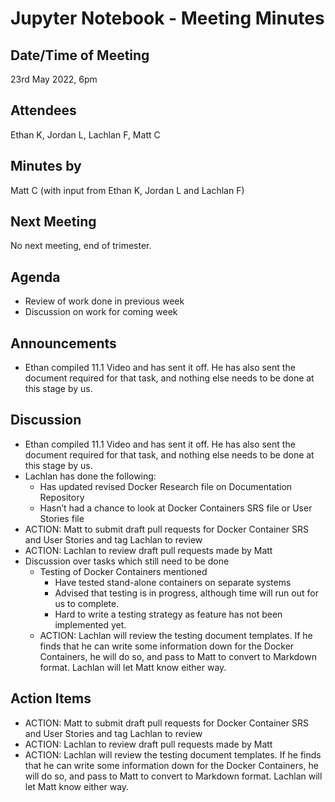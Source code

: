 # Jupyter Notebook - Meeting Minutes

## Date/Time of Meeting

23rd May 2022, 6pm

## Attendees

Ethan K, Jordan L, Lachlan F, Matt C

## Minutes by

Matt C (with input from Ethan K, Jordan L and Lachlan F)

## Next Meeting

No next meeting, end of trimester.

## Agenda

- Review of work done in previous week
- Discussion on work for coming week

## Announcements

- Ethan compiled 11.1 Video and has sent it off. He has also sent the document required for that
  task, and nothing else needs to be done at this stage by us.

## Discussion

- Ethan compiled 11.1 Video and has sent it off. He has also sent the document required for that
  task, and nothing else needs to be done at this stage by us.
- Lachlan has done the following:
  - Has updated revised Docker Research file on Documentation Repository
  - Hasn’t had a chance to look at Docker Containers SRS file or User Stories file
- ACTION: Matt to submit draft pull requests for Docker Container SRS and User Stories and tag
  Lachlan to review
- ACTION: Lachlan to review draft pull requests made by Matt
- Discussion over tasks which still need to be done
  - Testing of Docker Containers mentioned
    - Have tested stand-alone containers on separate systems
    - Advised that testing is in progress, although time will run out for us to complete.
    - Hard to write a testing strategy as feature has not been implemented yet.
  - ACTION: Lachlan will review the testing document templates. If he finds that he can write some
    information down for the Docker Containers, he will do so, and pass to Matt to convert to
    Markdown format. Lachlan will let Matt know either way.

## Action Items

- ACTION: Matt to submit draft pull requests for Docker Container SRS and User Stories and tag
  Lachlan to review
- ACTION: Lachlan to review draft pull requests made by Matt
- ACTION: Lachlan will review the testing document templates. If he finds that he can write some
  information down for the Docker Containers, he will do so, and pass to Matt to convert to Markdown
  format. Lachlan will let Matt know either way.
